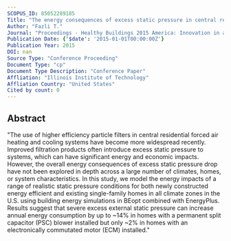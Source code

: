 ```yaml
---
SCOPUS_ID: 85052289185
Title: "The energy consequences of excess static pressure in central residential heating and air-conditioning systems"
Author: "Fazli T."
Journal: "Proceedings - Healthy Buildings 2015 America: Innovation in a Time of Energy Uncertainty and Climate Adaptation, HB 2015"
Publication Date: {'$date': '2015-01-01T00:00:00Z'}
Publication Year: 2015
DOI: nan
Source Type: "Conference Proceeding"
Document Type: "cp"
Document Type Description: "Conference Paper"
Affliation: "Illinois Institute of Technology"
Affliation Country: "United States"
Cited by count: 0
---
```


## Abstract
"The use of higher efficiency particle filters in central residential forced air heating and cooling systems have become more widespread recently. Improved filtration products often introduce excess static pressure to systems, which can have significant energy and economic impacts. However, the overall energy consequences of excess static pressure drop have not been explored in depth across a large number of climates, homes, or system characteristics. In this study, we model the energy impacts of a range of realistic static pressure conditions for both newly constructed energy efficient and existing single-family homes in all climate zones in the U.S. using building energy simulations in BEopt combined with EnergyPlus. Results suggest that severe excess external static pressure can increase annual energy consumption by up to ~14% in homes with a permanent split capacitor (PSC) blower installed but only ~2% in homes with an electronically commutated motor (ECM) installed."
